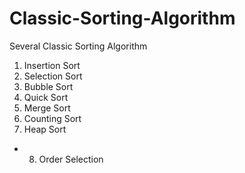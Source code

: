 # Classic-Sorting-Algorithm
Several Classic Sorting Algorithm
1. Insertion Sort
2. Selection Sort
3. Bubble Sort
4. Quick Sort
5. Merge Sort
6. Counting Sort
7. Heap Sort
* 8. Order Selection
